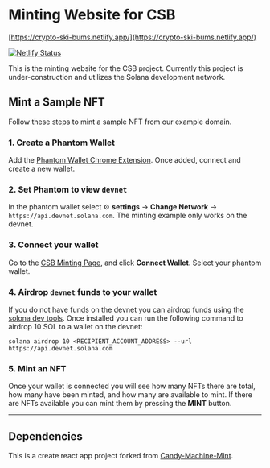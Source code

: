 # Minting Website for CSB

[https://crypto-ski-bums.netlify.app/](https://crypto-ski-bums.netlify.app/)

[![Netlify Status](https://api.netlify.com/api/v1/badges/e6942ea0-e9b7-40b3-bcf2-c55afc5941c1/deploy-status)](https://app.netlify.com/sites/crypto-ski-bums/deploys)

This is the minting website for the CSB project. Currently this project is under-construction and utilizes the Solana development network.

## Mint a Sample NFT

Follow these steps to mint a sample NFT from our example domain.

### 1. Create a Phantom Wallet

Add the [Phantom Wallet Chrome Extension](https://chrome.google.com/webstore/detail/phantom/bfnaelmomeimhlpmgjnjophhpkkoljpa?hl=en). Once added, connect and create a new wallet.

### 2. Set Phantom to view `devnet`

In the phantom wallet select ⚙️ **settings** -> **Change Network** -> `https://api.devnet.solana.com`. The minting example only works on the devnet.

### 3. Connect your wallet

Go to the [CSB Minting Page](https://crypto-ski-bums.netlify.app/), and click **Connect Wallet**. Select your phantom wallet.

### 4. Airdrop `devnet` funds to your wallet

If you do not have funds on the devnet you can airdrop funds using the [solona dev tools](https://docs.solana.com/cli/install-solana-cli-tools#use-solanas-install-tool). Once installed you can run the following command to airdrop 10 SOL to a wallet on the devnet:

```
solana airdrop 10 <RECIPIENT_ACCOUNT_ADDRESS> --url https://api.devnet.solana.com
```

### 5. Mint an NFT

Once your wallet is connected you will see how many NFTs there are total, how many have been minted, and how many are available to mint. If there are NFTs available you can mint them by pressing the **MINT** button.

---

## Dependencies

This is a create react app project forked from [Candy-Machine-Mint](https://github.com/exiled-apes/candy-machine-mint).
